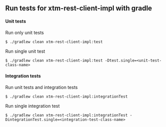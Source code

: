 ## Run tests for xtm-rest-client-impl with gradle 
#### Unit tests
Run only unit tests
```shell
$ ./gradlew clean xtm-rest-client-impl:test
```
Run single unit test
```shell
$ ./gradlew clean xtm-rest-client-impl:test -Dtest.single=<unit-test-class-name>
```
#### Integration tests
Run unit tests and integration tests 
```shell
$ ./gradlew clean xtm-rest-client-impl:integrationTest
```
Run single integration test
```shell
$ ./gradlew clean xtm-rest-client-impl:integrationTest -DintegrationTest.single=<integration-test-class-name>
```